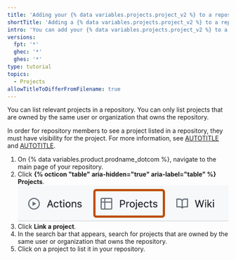 ```yaml
---
title: 'Adding your {% data variables.projects.project_v2 %} to a repository'
shortTitle: 'Adding a {% data variables.projects.project_v2 %} to a repo'
intro: 'You can add your {% data variables.projects.project_v2 %} to a repository to make it accessible from that repository.'
versions:
  fpt: '*'
  ghec: '*'
  ghes: '*'
type: tutorial
topics:
  - Projects
allowTitleToDifferFromFilename: true
---
```


You can list relevant projects in a repository. You can only list projects that are owned by the same user or organization that owns the repository.

In order for repository members to see a project listed in a repository, they must have visibility for the project. For more information, see [AUTOTITLE](/issues/planning-and-tracking-with-projects/managing-your-project/managing-visibility-of-your-projects) and [AUTOTITLE](/issues/planning-and-tracking-with-projects/managing-your-project/managing-access-to-your-projects).

1. On {% data variables.product.prodname_dotcom %}, navigate to the main page of your repository.
1. Click **{% octicon "table" aria-hidden="true" aria-label="table" %} Projects**.
   ![Screenshot showing a repository's tabs. The "Projects" tab is highlighted with an orange outline.](/assets/images/help/projects-v2/repo-tab.png)
1. Click **Link a project**.
1. In the search bar that appears, search for projects that are owned by the same user or organization that owns the repository.
1. Click on a project to list it in your repository.
